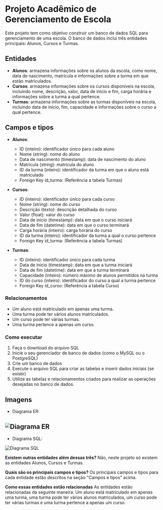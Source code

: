 # Projeto Acadêmico de Gerenciamento de Escola

Este projeto tem como objetivo construir um banco de dados SQL para gerenciamento de uma escola. O banco de dados inclui três entidades principais: Alunos, Cursos e Turmas.

## Entidades
- **Alunos**: armazena informações sobre os alunos da escola, como nome, data de nascimento, matrícula e informações sobre a turma em que estão matriculados.
- **Cursos**: armazena informações sobre os cursos disponíveis na escola, incluindo nome, descrição, valor, data de início e fim, carga horária e informações sobre a turma a qual pertence.
- **Turmas**: armazena informações sobre as turmas disponíveis na escola, incluindo data de início, fim, capacidade e informações sobre o curso a qual pertence.

## Campos e tipos
- **Alunos**:
  - ID (inteiro): identificador único para cada aluno
  - Nome (string): nome do aluno
  - Data de nascimento (timestamp): data de nascimento do aluno
  - Matrícula (string): matrícula do aluno
  - ID da turma (inteiro): identificador da turma em que o aluno está matriculado
  - Foreign Key id_turma: (Referência a tabela Turmas)

- **Cursos**:
  - ID (inteiro): identificador único para cada curso
  - Nome (string): nome do curso
  - Descrição (texto): descrição detalhada do curso
  - Valor (float): valor do curso
  - Data de início (timestamp): data em que o curso iniciará
  - Data de fim (datetime): data em que o curso terminará
  - Carga horária (inteiro): carga horária do curso
  - ID da turma (inteiro): identificador da turma a qual o curso pertence
  - Foreign Key id_turma: (Referência a tabela Turmas)

- **Turmas**:
  - ID (inteiro): identificador único para cada turma
  - Data de início (timestamp): data em que a turma iniciará
  - Data de fim (datetime): data em que a turma terminará
  - Capacidade (inteiro): número máximo de alunos permitidos na turma
  - ID do curso (inteiro): identificador do curso a qual a turma pertence
  - Foreign Key id_curso: (Referência a tabela Curso)


### Relacionamentos
- Um aluno está matriculado em apenas uma turma.
- Uma turma pode ter vários alunos matriculados.
- Um curso pode ter várias turmas.
- Uma turma pertence a apenas um curso.

### Como executar
1. Faça o download do arquivo SQL
2. Inicie o seu gerenciador de banco de dados (como o MySQL ou o PostgreSQL)
3. Crie um banco de dados
4. Execute o arquivo SQL para criar as tabelas e inserir dados iniciais (se existir)
5. Utilize as tabelas e relacionamentos criados para realizar as operações desejadas no banco de dados.



## Imagens
- Diagrama ER:

![Diagrama ER](https://i.imgur.com/sLyPei6.png)
---
- Diagrama SQL:

![Diagrama SQL](https://i.imgur.com/PtsSSAk.png)




**Existem outras entidades além dessas três?**
Não, neste projeto só existem as entidades Alunos, Cursos e Turmas.

**Quais são os principais campos e tipos?**
Os principais campos e tipos para cada entidade estão descritos na seção "Campos e tipos" acima.

**Como essas entidades estão relacionadas**
As entidades estão relacionadas da seguinte maneira: Um aluno está matriculado em apenas uma turma, uma turma pode ter vários alunos matriculados, um curso pode ter várias turmas e uma turma pertence a apenas um curso.
